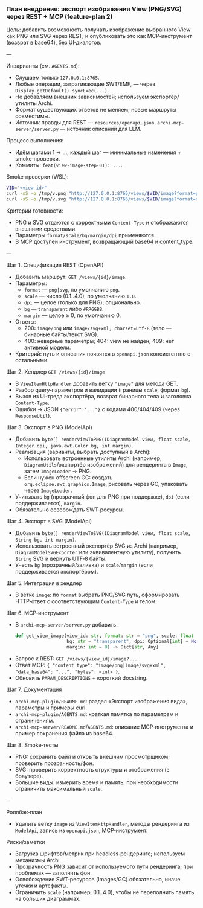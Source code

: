 ### План внедрения: экспорт изображения View (PNG/SVG) через REST + MCP (feature-plan 2)

Цель: добавить возможность получать изображение выбранного View как PNG или SVG через REST, и опубликовать это как MCP‑инструмент (возврат в base64), без UI‑диалогов.

—

Инварианты (см. `AGENTS.md`):
- Слушаем только `127.0.0.1:8765`.
- Любые операции, затрагивающие SWT/EMF, — через `Display.getDefault().syncExec(...)`.
- Не добавляем внешних зависимостей; используем экспортёр/утилиты Archi.
- Формат существующих ответов не меняем; новые маршруты совместимы.
- Источник правды для REST — `resources/openapi.json`. `archi-mcp-server/server.py` — источник описаний для LLM.

Процесс выполнения:
- Идём шагами 1 → …, каждый шаг — минимальные изменения + smoke‑проверки.
- Коммиты: `feat(view-image-step-01): ...`.

Smoke‑проверки (WSL):
```bash
VID="<view-id>"
curl -sS -o /tmp/v.png "http://127.0.0.1:8765/views/$VID/image?format=png&scale=1.25&bg=transparent" && file /tmp/v.png
curl -sS -o /tmp/v.svg "http://127.0.0.1:8765/views/$VID/image?format=svg&scale=1.0&bg=#ffffff&margin=8" && head -n 2 /tmp/v.svg
```

Критерии готовности:
- PNG и SVG отдаются с корректными `Content-Type` и отображаются внешними средствами.
- Параметры `format/scale/bg/margin/dpi` применяются.
- В MCP доступен инструмент, возвращающий base64 и content_type.

—

Шаг 1. Спецификация REST (OpenAPI)
- Добавить маршрут: `GET /views/{id}/image`.
- Параметры:
  - `format` — `png|svg`, по умолчанию `png`.
  - `scale` — число (0.1..4.0), по умолчанию `1.0`.
  - `dpi` — целое (только для PNG), опционально.
  - `bg` — `transparent` либо `#RRGGBB`.
  - `margin` — целое ≥ 0, по умолчанию 0.
- Ответы:
  - 200: `image/png` или `image/svg+xml; charset=utf-8` (тело — бинарные байты/текст SVG).
  - 400: неверные параметры; 404: view не найден; 409: нет активной модели.
- Критерий: путь и описания появятся в `openapi.json` консистентно с остальными.

Шаг 2. Хендлер `GET /views/{id}/image`
- В `ViewItemHttpHandler` добавить ветку `"image"` для метода GET.
- Разбор query‑параметров и валидации (границы `scale`, формат `bg`).
- Вызов из UI‑треда экспортёра, возврат бинарного тела и заголовка `Content-Type`.
- Ошибки → JSON `{"error":"..."}` с кодами 400/404/409 (через `ResponseUtil`).

Шаг 3. Экспорт в PNG (ModelApi)
- Добавить `byte[] renderViewToPNG(IDiagramModel view, float scale, Integer dpi, java.awt.Color bg, int margin)`.
- Реализация (варианты, выбрать доступный в Archi):
  - Использовать встроенные утилиты Archi (например, `DiagramUtils`/экспортёр изображений) для рендеринга в `Image`, затем `ImageLoader` → PNG.
  - Если нужен offscreen GC: создать `org.eclipse.swt.graphics.Image`, рисовать через GC, упаковать через `ImageLoader`.
- Учитывать `bg` (прозрачный фон для PNG при поддержке), `dpi` (если поддерживается), `margin`.
- Обязательно освобождать SWT‑ресурсы.

Шаг 4. Экспорт в SVG (ModelApi)
- Добавить `byte[] renderViewToSVG(IDiagramModel view, float scale, String bg, int margin)`.
- Использовать встроенный экспортёр SVG из Archi (например, `DiagramModelSVGExporter` или эквивалентную утилиту), получить `String` SVG и вернуть UTF‑8 байты.
- Учесть `bg` (прозрачный/заливка) и `scale`/`margin` (если поддерживается экспортёром).

Шаг 5. Интеграция в хендлер
- В ветке `image`: по `format` выбрать PNG/SVG путь, сформировать HTTP‑ответ с соответствующим `Content-Type` и телом.

Шаг 6. MCP‑инструмент
- В `archi-mcp-server/server.py` добавить:
  ```python
  def get_view_image(view_id: str, format: str = "png", scale: float = 1.0,
                     bg: str = "transparent", dpi: Optional[int] = None,
                     margin: int = 0) -> Dict[str, Any]
  ```
- Запрос к REST: `GET /views/{view_id}/image?...`.
- Ответ MCP: `{ "content_type": "image/png|image/svg+xml", "data_base64": "...", "bytes": <int> }`.
- Обновить `PARAM_DESCRIPTIONS` + короткий docstring.

Шаг 7. Документация
- `archi-mcp-plugin/README.md`: раздел «Экспорт изображения вида», параметры и примеры curl.
- `archi-mcp-plugin/AGENTS.md`: краткая памятка по параметрам и ограничениям.
- `archi-mcp-server/README.md`/`AGENTS.md`: описание MCP‑инструмента и пример сохранения файла из base64.

Шаг 8. Smoke‑тесты
- PNG: сохранить файл и открыть внешним просмотрщиком; проверить прозрачность/фон.
- SVG: проверить корректность структуры и отображения (в браузере).
- Большие виды: измерить время и память; при необходимости ограничить максимальный `scale`.

—

Роллбэк‑план
- Удалить ветку `image` из `ViewItemHttpHandler`, методы рендеринга из `ModelApi`, запись из `openapi.json`, MCP‑инструмент.

Риски/заметки
- Загрузка шрифтов/метрик при headless‑рендеринге; используем механизмы Archi.
- Прозрачность PNG зависит от используемого пути рендеринга; при проблемах — заполнять фон.
- Освобождение SWT‑ресурсов (Images/GC) обязательно, иначе утечки и артефакты.
- Ограничить `scale` (например, 0.1..4.0), чтобы не переполнить память на больших диаграммах.


